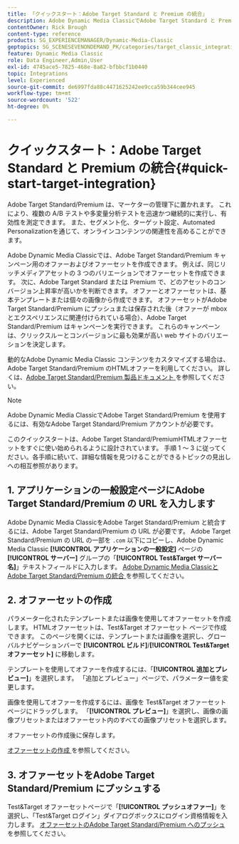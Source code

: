 ```yaml
---
title: 「クイックスタート：Adobe Target Standard と Premium の統合」
description: Adobe Dynamic Media ClassicでAdobe Target Standard と Premium を統合する手法をすぐに使い始めるのに役立つ、Adobe Target Standard と Premium の概要とクイックスタートです。
contentOwner: Rick Brough
content-type: reference
products: SG_EXPERIENCEMANAGER/Dynamic-Media-Classic
geptopics: SG_SCENESEVENONDEMAND_PK/categories/target_classic_integration
feature: Dynamic Media Classic
role: Data Engineer,Admin,User
exl-id: 4745ace5-7825-468e-8a82-bfbbcf1b0440
topic: Integrations
level: Experienced
source-git-commit: de6997fda88c4471625242ee9cca59b344cee945
workflow-type: tm+mt
source-wordcount: '522'
ht-degree: 0%

---
```


# クイックスタート：Adobe Target Standard と Premium の統合{#quick-start-target-integration}

Adobe Target Standard/Premium は、マーケターの管理下に置かれます。 これにより、複数の A/B テストや多変量分析テストを迅速かつ継続的に実行し、有効性を測定できます。 また、セグメント化、ターゲット設定、Automated Personalizationを通じて、オンラインコンテンツの関連性を高めることができます。

Adobe Dynamic Media Classicでは、Adobe Target Standard/Premium キャンペーン用のオファーおよびオファーセットを作成できます。 例えば、同じリッチメディアアセットの 3 つのバリエーションでオファーセットを作成できます。 次に、Adobe Target Standard または Premium で、どのアセットのコンバージョン上昇率が高いかを判断できます。 オファーとオファーセットは、基本テンプレートまたは個々の画像から作成できます。 オファーセットがAdobe Target Standard/Premium にプッシュまたは保存された後（オファーが mbox とエクスペリエンスに関連付けられている場合）、Adobe Target Standard/Premium はキャンペーンを実行できます。 これらのキャンペーンは、クリックスルーとコンバージョンに最も効果が高い web サイトのバリエーションを決定します。

動的なAdobe Dynamic Media Classic コンテンツをカスタマイズする場合は、Adobe Target Standard/Premium のHTMLオファーを利用してください。 詳しくは、[Adobe Target Standard/Premium 製品ドキュメント ](https://experienceleague.adobe.com/en/docs/target) を参照してください。

>[!NOTE]
>
>Adobe Dynamic Media ClassicでAdobe Target Standard/Premium を使用するには、有効なAdobe Target Standard/Premium アカウントが必要です。

このクイックスタートは、Adobe Target Standard/PremiumHTMLオファーセットをすぐに使い始められるように設計されています。 手順 1 ～ 3 に従ってください。各手順に続いて、詳細な情報を見つけることができるトピックの見出しへの相互参照があります。

## 1. アプリケーションの一般設定ページにAdobe Target Standard/Premium の URL を入力します

Adobe Dynamic Media ClassicをAdobe Target Standard/Premium と統合するには、Adobe Target Standard/Premium の URL が必要です。 Adobe Target Standard/Premium の URL の一部を `.com` 以下にコピーし、Adobe Dynamic Media Classic **[!UICONTROL アプリケーションの一般設定]** ページの **[!UICONTROL サーバー]** グループの「**[!UICONTROL Test&amp;Target サーバー名]**」テキストフィールドに入力します。 [Adobe Dynamic Media ClassicとAdobe Target Standard/Premium の統合 ](integrating-dmc-with-target.md#integrating-dmc-with-target) を参照してください。

## 2. オファーセットの作成

パラメーター化されたテンプレートまたは画像を使用してオファーセットを作成します。 HTMLオファーセットは、Test&amp;Target オファーセット ページで作成できます。 このページを開くには、テンプレートまたは画像を選択し、グローバルナビゲーションバーで **[!UICONTROL ビルド]**/**[!UICONTROL Test&amp;Target オファーセット]** に移動します。

テンプレートを使用してオファーを作成するには、「**[!UICONTROL 追加とプレビュー]**」を選択します。 「追加とプレビュー」ページで、パラメーター値を変更します。

画像を使用してオファーを作成するには、画像を Test&amp;Target オファーセット ページにドラッグします。 「**[!UICONTROL プレビュー]**」を選択し、画像の画像プリセットまたはオファーセット内のすべての画像プリセットを選択します。

オファーセットの作成後に保存します。

[ オファーセットの作成 ](creating-offer-set.md#creating_an_offer_set) を参照してください。

## 3. オファーセットをAdobe Target Standard/Premium にプッシュする

Test&amp;Target オファーセットページで「**[!UICONTROL プッシュオファー]**」を選択し、「Test&amp;Target ログイン」ダイアログボックスにログイン資格情報を入力します。 [ オファーセットのAdobe Target Standard/Premium へのプッシュ ](pushing-offer-sets-target.md#pushing_offer_sets_to_target) を参照してください。
